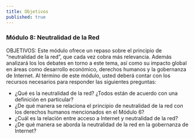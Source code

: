 ```yaml
---
title: Objetivos
published: true
---
```


### Módulo 8: Neutralidad de la Red

OBJETIVOS: Este módulo ofrece un repaso sobre el principio de “neutralidad de la red”, que cada vez cobra más relevancia. Además analizará los los debates en torno a este tema, así como su impacto global en áreas como desarrollo económico, derechos humanos y la gobernanza de Internet. Al término de este módulo, usted deberá contar con los recursos necesarios para responder las siguientes preguntas:
<ul><li> ¿Qué es la neutralidad de la red? ¿Todos están de acuerdo con una definición en particular?
<li> ¿De qué manera se relaciona el principio de neutralidad de la red con los derechos humanos mencionados en el Módulo 6? 
<li> ¿Cuál es la relación entre acceso a Internet y neutralidad de la red?
<li> ¿De qué manera se aborda la neutralidad de la red en la gobernanza de Internet?
</ul>

